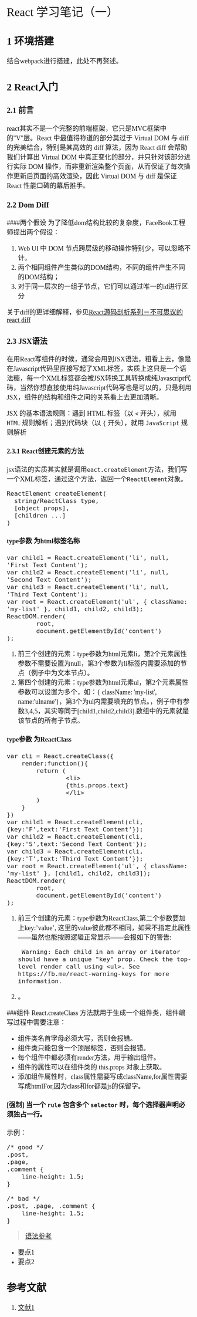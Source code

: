 <font face="微软雅黑" size="4" >
<font size="6">React 学习笔记（一）</font>


## 1 环境搭建 

结合webpack进行搭建，此处不再赘述。

## 2 React入门
### 2.1  前言
react其实不是一个完整的前端框架，它只是MVC框架中的"V"层。React 中最值得称道的部分莫过于 Virtual DOM 与 diff 的完美结合，特别是其高效的 diff 算法，因为 React diff 会帮助我们计算出 Virtual DOM 中真正变化的部分，并只针对该部分进行实际 DOM 操作，而非重新渲染整个页面，从而保证了每次操作更新后页面的高效渲染，因此 Virtual DOM 与 diff 是保证 React 性能口碑的幕后推手。
### 2.2 Dom Diff  

####两个假设
为了降低dom结构比较的复杂度，FaceBook工程师提出两个假设：

1. Web UI 中 DOM 节点跨层级的移动操作特别少，可以忽略不计。
2. 两个相同组件产生类似的DOM结构，不同的组件产生不同的DOM结构；
3. 对于同一层次的一组子节点，它们可以通过唯一的id进行区分


关于diff的更详细解释，参见[React源码剖析系列－不可思议的react diff](http://www.w3ctech.com/topic/1598)

### 2.3 JSX语法 
在用React写组件的时候，通常会用到JSX语法，粗看上去，像是在Javascript代码里直接写起了XML标签，实质上这只是一个语法糖，每一个XML标签都会被JSX转换工具转换成纯Javascript代码，当然你想直接使用纯Javascript代码写也是可以的，只是利用JSX，组件的结构和组件之间的关系看上去更加清晰。

JSX 的基本语法规则：遇到 HTML 标签（以 `<` 开头），就用 `HTML` 规则解析；遇到代码块（以 `{` 开头），就用 `JavaScript` 规则解析  

#### 2.3.1 React创建元素的方法  

jsx语法的实质其实就是调用`eact.createElement`方法，我们写一个XML标签，通过这个方法，返回一个`ReactElement`对象。

	ReactElement createElement(
	  string/ReactClass type,
	  [object props],
	  [children ...]
	)
#### type参数 为html标签名称  

	var child1 = React.createElement('li', null, 'First Text Content');
	var child2 = React.createElement('li', null, 'Second Text Content');
	var child3 = React.createElement('li', null, 'Third Text Content');
	var root = React.createElement('ul', { className: 'my-list' }, child1, child2, child3);
	ReactDOM.render(
	        root,
	        document.getElementById('content')
	);

1. 前三个创建的元素：type参数为html元素li，第2个元素属性参数不需要设置为null，第3个参数为li标签内需要添加的节点（例子中为文本节点）。
2. 第四个创建的元素：type参数为html元素ul，第2个元素属性参数可以设置为多个，如：{ className: 'my-list', name:'ulname'}，第3个为ul内需要填充的节点。，例子中有参数3,4,5，其实等同于[child1,child2,child3].数组中的元素就是该节点的所有子节点。
#### type参数 为ReactClass

	var cli = React.createClass({
	    render:function(){
	        return (
	                <li>
	                {this.props.text}
	                </li>
	        )
	    }
	})
	var child1 = React.createElement(cli, {key:'F',text:'First Text Content'});
	var child2 = React.createElement(cli, {key:'S',text:'Second Text Content'});
	var child3 = React.createElement(cli, {key:'T',text:'Third Text Content'});
	var root = React.createElement('ul', { className: 'my-list' }, [child1, child2, child3]);
	ReactDOM.render(
	        root,
	        document.getElementById('content')
	);
1. 前三个创建的元素：type参数为ReactClass,第二个参数要加上key:’value’, 这里的value彼此都不相同，如果不指定此属性——虽然也能按照逻辑正常显示——会报如下的警告:

    	Warning: Each child in an array or iterator should have a unique "key" prop. Check the top-level render call using <ul>. See https://fb.me/react-warning-keys for more information.

2. 。


###组件
React.createClass 方法就用于生成一个组件类，组件编写过程中需要注意：  

- 组件类名首字母必须大写，否则会报错。
- 组件类只能包含一个顶层标签，否则会报错。
- 每个组件中都必须有render方法，用于输出组件。
- 组件的属性可以在组件类的 this.props 对象上获取。
- 添加组件属性时，class属性需要写成className,for属性需要写成htmlFor,因为class和for都是js的保留字。
#### [强制] 当一个 `rule` 包含多个 `selector` 时，每个选择器声明必须独占一行。

示例：


	/* good */
	.post,
	.page,
	.comment {
	    line-height: 1.5;
	}
	
	/* bad */
	.post, .page, .comment {
	    line-height: 1.5;
	}

>[语法参考](http://en.wikipedia.org/wiki/Cascading_Style_Sheets#Syntax)

- 要点1
- 要点2
##  参考文献

1. [文献1](http://codeguide.bootcss.com/)


